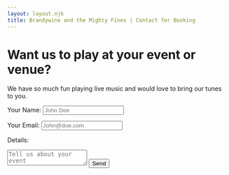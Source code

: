 ```yaml
---
layout: layout.njk
title: Brandywine and the Mighty Fines | Contact for Booking
---
```


# Want us to play at your event or venue?

We have so much fun playing live music and would love to bring our tunes to you. 

<div class="contact-form">
<form action="https://formspree.io/mdozvqzr" method="POST">
  
<label class="field">Your Name:
<input class="field-input" type="text" name="name" placeholder="John Doe">
</label>
  
<label class="field">Your Email:
<input class="field-input" type="email" name="_replyto" placeholder="John@doe.com">
</label>

<label class="field"> Details:
<textarea class="field-input" name="message" placeholder="Tell us about your event"></textarea>
</label>
  
<input type="submit" value="Send">
</form>
</div>